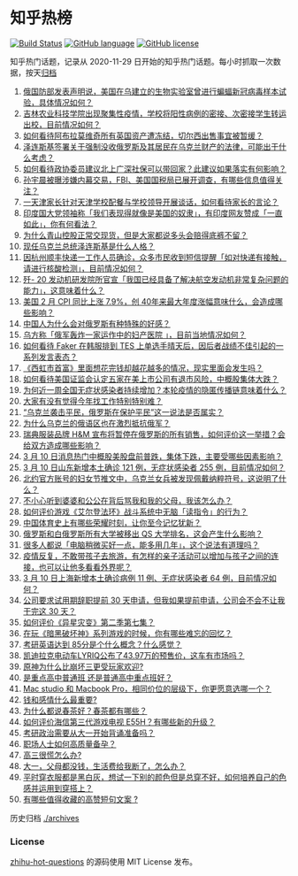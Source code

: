 # 知乎热榜
[![Build Status](https://github.com/ToWeLong/zhihu-hot-questions/workflows/CI/badge.svg)](https://github.com/ToWeLong/zhihu-hot-questions/actions)
[![GitHub language](https://img.shields.io/badge/language-golang-orange.svg)](https://golang.org/)
[![GitHub license](https://img.shields.io/github/license/ToWeLong/zhihu-hot-questions)](https://github.com/ToWeLong/zhihu-hot-questions/blob/main/LICENSE)

知乎热门话题，记录从 2020-11-29 日开始的知乎热门话题。每小时抓取一次数据，按天[归档](./archives)

<!-- BEGIN -->

1. [俄国防部发表声明说，美国在乌建立的生物实验室曾进行蝙蝠新冠病毒样本试验，具体情况如何？](https://www.zhihu.com/question/521143391)
1. [吉林农业科技学院出现聚集性疫情，学校将阳性病例的密接、次密接学生转运出校，目前情况如何？](https://www.zhihu.com/question/521153293)
1. [如何看待阿布拉莫维奇所有英国资产遭冻结，切尔西出售事宜被暂缓？](https://www.zhihu.com/question/521165185)
1. [泽连斯基签署关于强制没收俄罗斯及其居民在乌克兰财产的法律，可能出于什么考虑？](https://www.zhihu.com/question/521190237)
1. [如何看待政协委员建议北上广深社保可以带回家？此建议如果落实有何影响？](https://www.zhihu.com/question/520904964)
1. [孙宇晨被曝涉嫌内幕交易，FBI、美国国税局已展开调查，有哪些信息值得关注？](https://www.zhihu.com/question/521136704)
1. [一天津家长针对天津学校配餐与学校领导开展谈话，如何看待家长的言论？](https://www.zhihu.com/question/520942575)
1. [印度国大党领袖称「我们表现得就像是美国的奴隶」，有印度网友赞成「一直如此」，你有何看法？](https://www.zhihu.com/question/501346248)
1. [为什么青山控股正常交现货，但是大家都说多头会赔得底裤不留？](https://www.zhihu.com/question/521069838)
1. [现任乌克兰总统泽连斯基是什么人格？](https://www.zhihu.com/question/518588729)
1. [因杭州顺丰快递一工作人员确诊，众多市民收到短信提醒「如对快递有接触，请进行核酸检测」，目前情况如何？](https://www.zhihu.com/question/521193002)
1. [歼- 20 发动机研发院所官宣「我国已经具备了解决航空发动机非常复杂问题的能力」，这意味着什么？](https://www.zhihu.com/question/520949605)
1. [美国 2 月 CPI  同比上涨 7.9%，创 40年来最大年度涨幅意味什么，会造成哪些影响？](https://www.zhihu.com/question/521204465)
1. [中国人为什么会对俄罗斯有种特殊的好感？](https://www.zhihu.com/question/520617795)
1. [乌方称「俄军轰炸一家运作中的妇产医院 」，目前当地情况如何？](https://www.zhihu.com/question/521154275)
1. [如何看待 Faker 在韩服排到 TES 上单选手晴天后，因后者战绩不佳引起的一系列发言表态？](https://www.zhihu.com/question/521091967)
1. [《西虹市首富》里面想花完钱却越花越多的情况，现实里面会发生吗？](https://www.zhihu.com/question/428046378)
1. [如何看待美国证监会认定五家在美上市公司有退市风险，中概股集体大跌？](https://www.zhihu.com/question/521222254)
1. [为何近一周全国无症状感染者持续增加？本轮疫情的隐匿传播链意味着什么？](https://www.zhihu.com/question/521102192)
1. [大家有没有觉得今年找工作特别特别难？](https://www.zhihu.com/question/520706669)
1. [“乌克兰袭击平民，俄罗斯在保护平民”这一说法是否属实？](https://www.zhihu.com/question/520863670)
1. [为什么乌克兰的俄语区也在激烈抵抗俄军？](https://www.zhihu.com/question/520395361)
1. [瑞典服装品牌 H&M 宣布将暂停在俄罗斯的所有销售，如何评价这一举措？会给双方造成哪些影响？](https://www.zhihu.com/question/519780783)
1. [3 月 10 日消息热门中概股美股盘前普跌，集体下跌，主要受哪些因素影响？](https://www.zhihu.com/question/521195302)
1. [3 月 10 日山东新增本土确诊 121 例，无症状感染者 255 例，目前情况如何？](https://www.zhihu.com/question/521267158)
1. [北约官方账号的妇女节推文中，乌克兰女兵被发现佩戴纳粹符号，这说明了什么？](https://www.zhihu.com/question/521064840)
1. [不小心听到婆婆和公公在背后骂我和我的父母，我该怎么办？](https://www.zhihu.com/question/520958142)
1. [如何评价游戏《艾尔登法环》战斗系统中无脑「读指令」的行为？](https://www.zhihu.com/question/521114014)
1. [中国体育史上有哪些荣耀时刻，让你至今记忆犹新？](https://www.zhihu.com/question/519663707)
1. [俄罗斯和白俄罗斯所有大学被移出 QS 大学排名，这会产生什么影响？](https://www.zhihu.com/question/520802711)
1. [很多人都说「电脑稍微买好一点，能多用几年」，这个说法有道理吗？](https://www.zhihu.com/question/514105729)
1. [疫情反复，不敢带孩子去旅游，有怎样的亲子活动可以增加与孩子之间的连接，也可以让他多看看外界呢？](https://www.zhihu.com/question/519994972)
1. [3 月 10 日上海新增本土确诊病例 11 例、无症状感染者 64 例，目前情况如何？](https://www.zhihu.com/question/521168648)
1. [公司要求试用期辞职提前 30 天申请，但我如果提前申请，公司会不会不让我干完这 30 天？](https://www.zhihu.com/question/515176236)
1. [如何评价《异星灾变》第二季第七集？](https://www.zhihu.com/question/520416822)
1. [在玩《暗黑破坏神》系列游戏的时候，你有哪些难忘的回忆？](https://www.zhihu.com/question/520579011)
1. [考研英语达到 85分是个什么概念？什么感觉？](https://www.zhihu.com/question/484165243)
1. [凯迪拉克电动车LYRIQ公布了43.97万的预售价，这车有市场吗？](https://www.zhihu.com/question/499683315)
1. [原神为什么比崩坏三更受玩家欢迎?](https://www.zhihu.com/question/521067967)
1. [是重点高中普通班 还是普通高中重点班好？](https://www.zhihu.com/question/520991316)
1. [Mac studio 和 Macbook Pro，相同价位的层级下，你更愿意选哪一个？](https://www.zhihu.com/question/520866142)
1. [钱和感情什么最重要?](https://www.zhihu.com/question/521082268)
1. [为什么都说春茶好？春茶都有哪些？](https://www.zhihu.com/question/519426635)
1. [如何评价海信第三代游戏电视 E55H？有哪些新的升级？](https://www.zhihu.com/question/520932160)
1. [考研政治需要从大一开始背诵准备吗？](https://www.zhihu.com/question/429354374)
1. [职场人士如何高质量备孕？](https://www.zhihu.com/question/486694429)
1. [高三很慌怎么办?](https://www.zhihu.com/question/521231027)
1. [大一，父母都没钱，生活费给我断了，怎么办？](https://www.zhihu.com/question/521176018)
1. [平时穿衣服都是黑白灰，想试一下别的颜色但是总穿不好，如何培养自己的色感并运用到穿搭上？](https://www.zhihu.com/question/520622193)
1. [有哪些值得收藏的高赞短句文案 ?](https://www.zhihu.com/question/519082200)

<!-- END -->

历史归档 [./archives](./archives)


### License
[zhihu-hot-questions](https://github.com/towelong/zhihu-hot-questions) 的源码使用 MIT License 发布。